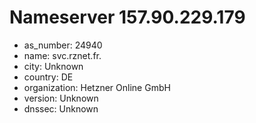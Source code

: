 # Nameserver 157.90.229.179

* as_number: 24940
* name: svc.rznet.fr.
* city: Unknown
* country: DE
* organization: Hetzner Online GmbH
* version: Unknown
* dnssec: Unknown
